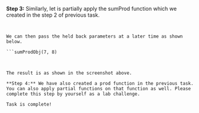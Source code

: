 
**Step 3:** Similarly, let is partially apply the sumProd function which we created in the step 2 of previous task.

```val sumProdObj = sumProd(5, 6)_


We can then pass the held back parameters at a later time as shown below.

```sumProdObj(7, 8)

 

The result is as shown in the screenshot above.

**Step 4:** We have also created a prod function in the previous task. You can also apply partial functions on that function as well. Please complete this step by yourself as a lab challenge.

Task is complete!


